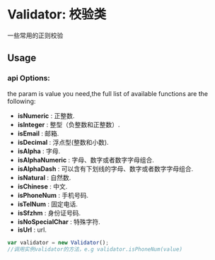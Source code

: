# Validator: 校验类

一些常用的正则校验

## Usage

### api Options:

the param is value you need,the full list of available functions are the following:

* **isNumeric** : 正整数.
* **isInteger** : 整型（负整数和正整数）.
* **isEmail** : 邮箱.
* **isDecimal** : 浮点型(整数和小数).
* **isAlpha** : 字母.
* **isAlphaNumeric** : 字母、数字或者数字字母组合.
* **isAlphaDash** : 可以含有下划线的字母、数字或者数字字母组合.
* **isNatural** : 自然数.
* **isChinese** : 中文.
* **isPhoneNum** : 手机号码.
* **isTelNum** : 固定电话.
* **isSfzhm** : 身份证号码.
* **isNoSpecialChar** : 特殊字符.
* **isUrl** : url.

```javascript
var validator = new Validator();
//调用实例validator的方法，e.g validator.isPhoneNum(value)
```
